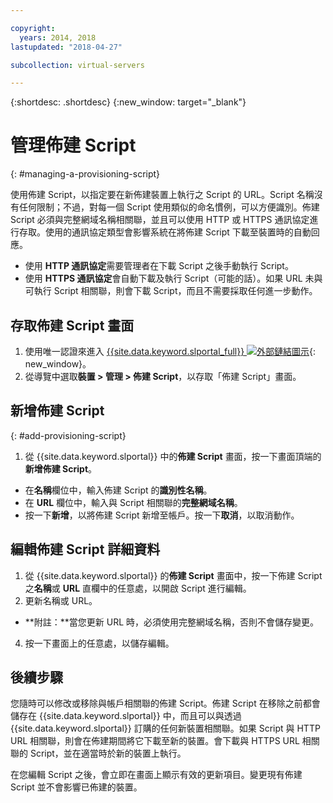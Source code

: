 ```yaml
---

copyright:
  years: 2014, 2018
lastupdated: "2018-04-27"

subcollection: virtual-servers

---
```


{:shortdesc: .shortdesc}
{:new_window: target="_blank"}

# 管理佈建 Script
{: #managing-a-provisioning-script}

使用佈建 Script，以指定要在新佈建裝置上執行之 Script 的 URL。Script 名稱沒有任何限制；不過，對每一個 Script 使用類似的命名慣例，可以方便識別。佈建 Script 必須與完整網域名稱相關聯，並且可以使用 HTTP 或 HTTPS 通訊協定進行存取。使用的通訊協定類型會影響系統在將佈建 Script 下載至裝置時的自動回應。

* 使用 **HTTP 通訊協定**需要管理者在下載 Script 之後手動執行 Script。
* 使用 **HTTPS 通訊協定**會自動下載及執行 Script（可能的話）。如果 URL 未與可執行 Script 相關聯，則會下載 Script，而且不需要採取任何進一步動作。

## 存取佈建 Script 畫面
1. 使用唯一認證來進入 [{{site.data.keyword.slportal_full}} ![外部鏈結圖示](../icons/launch-glyph.svg "外部鏈結圖示")](https://control.softlayer.com/){: new_window}。
2. 從導覽中選取**裝置 > 管理 > 佈建 Script**，以存取「佈建 Script」畫面。


## 新增佈建 Script
{: #add-provisioning-script}

1. 從 {{site.data.keyword.slportal}} 中的**佈建 Script** 畫面，按一下畫面頂端的**新增佈建 Script**。
* 在**名稱**欄位中，輸入佈建 Script 的**識別性名稱**。
* 在 **URL** 欄位中，輸入與 Script 相關聯的**完整網域名稱**。
* 按一下**新增**，以將佈建 Script 新增至帳戶。按一下**取消**，以取消動作。

## 編輯佈建 Script 詳細資料

1. 從 {{site.data.keyword.slportal}} 的**佈建 Script** 畫面中，按一下佈建 Script 之**名稱**或 **URL** 直欄中的任意處，以開啟 Script 進行編輯。
3. 更新名稱或 URL。
  * **附註：**當您更新 URL 時，必須使用完整網域名稱，否則不會儲存變更。
4. 按一下畫面上的任意處，以儲存編輯。

## 後續步驟

您隨時可以修改或移除與帳戶相關聯的佈建 Script。佈建 Script 在移除之前都會儲存在 {{site.data.keyword.slportal}} 中，而且可以與透過 {{site.data.keyword.slportal}} 訂購的任何新裝置相關聯。如果 Script 與 HTTP URL 相關聯，則會在佈建期間將它下載至新的裝置。會下載與 HTTPS URL 相關聯的 Script，並在適當時於新的裝置上執行。

在您編輯 Script 之後，會立即在畫面上顯示有效的更新項目。變更現有佈建 Script 並不會影響已佈建的裝置。
